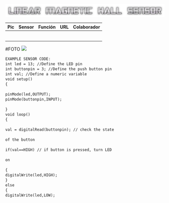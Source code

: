 ![](LMAGNETICHALL.png)

| Pic 	| Sensor 	| Función 	| URL 	| Colaborador 	|
|-	|-	|-	|-	|-	|
|  	| 	|  	|  	|  	|
|  	|  	|  	|  	|  	|
|  	|  	|  	|  	|  	|
|  	|  	|  	|  	|  	|
|  	|  	|  	|  	|  	|
|  	|  	|  	|  	|  	|

#FOTO
![](LMHSENSOR.png)

```Arduino
EXAMPLE SENSOR CODE:
int led = 13; //Define the LED pin
int buttonpin = 3; //Define the push button pin
int val; //Define a numeric variable
void setup()
{

pinMode(led,OUTPUT);
pinMode(buttonpin,INPUT);

}
void loop()
{

val = digitalRead(buttonpin); // check the state

of the button

if(val==HIGH) // if button is pressed, turn LED

on

{
digitalWrite(led,HIGH);
}
else
{
digitalWrite(led,LOW);

```
